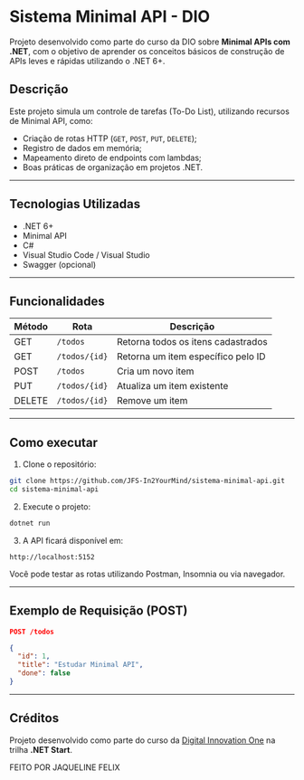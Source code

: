 # Sistema Minimal API - DIO

Projeto desenvolvido como parte do curso da DIO sobre **Minimal APIs com .NET**, com o objetivo de aprender os conceitos básicos de construção de APIs leves e rápidas utilizando o .NET 6+.

##  Descrição

Este projeto simula um controle de tarefas (To-Do List), utilizando recursos de Minimal API, como:

- Criação de rotas HTTP (`GET`, `POST`, `PUT`, `DELETE`);
- Registro de dados em memória;
- Mapeamento direto de endpoints com lambdas;
- Boas práticas de organização em projetos .NET.

---

##  Tecnologias Utilizadas

- .NET 6+
- Minimal API
- C#
- Visual Studio Code / Visual Studio
- Swagger (opcional)

---

##  Funcionalidades

| Método | Rota           | Descrição                           |
|--------|----------------|-------------------------------------|
| GET    | `/todos`       | Retorna todos os itens cadastrados |
| GET    | `/todos/{id}`  | Retorna um item específico pelo ID |
| POST   | `/todos`       | Cria um novo item                  |
| PUT    | `/todos/{id}`  | Atualiza um item existente         |
| DELETE | `/todos/{id}`  | Remove um item                     |

---

##  Como executar

1. Clone o repositório:

```bash
git clone https://github.com/JFS-In2YourMind/sistema-minimal-api.git
cd sistema-minimal-api
```

2. Execute o projeto:

```bash
dotnet run
```

3. A API ficará disponível em:

```
http://localhost:5152
```

Você pode testar as rotas utilizando Postman, Insomnia ou via navegador.

---

##  Exemplo de Requisição (POST)

```json
POST /todos

{
  "id": 1,
  "title": "Estudar Minimal API",
  "done": false
}
```

---

##  Créditos

Projeto desenvolvido como parte do curso da [Digital Innovation One](https://www.dio.me/) na trilha **.NET Start**.

FEITO POR JAQUELINE FELIX
